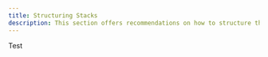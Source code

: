 ```yaml
---
title: Structuring Stacks
description: This section offers recommendations on how to structure the stacks that make up your infrastructure.
---
```

Test
